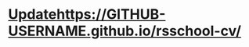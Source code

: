 # [Update](https://GITHUB-USERNAME.github.io/rsschool-cv/)https://GITHUB-USERNAME.github.io/rsschool-cv/

